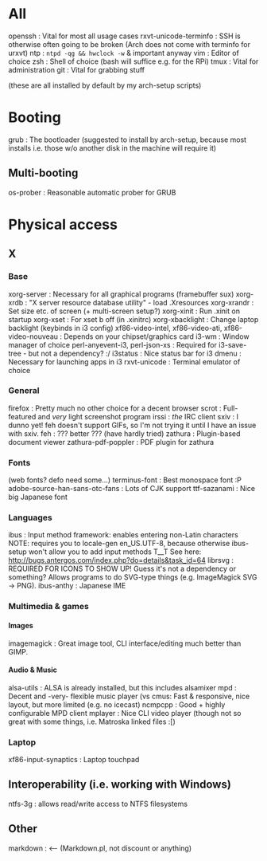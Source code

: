 # All

openssh                 : Vital for most all usage cases
rxvt-unicode-terminfo   : SSH is otherwise often going to be broken (Arch does
                          not come with terminfo for urxvt)
ntp                     : `ntpd -qg && hwclock -w` & important anyway
vim                     : Editor of choice
zsh                     : Shell of choice (bash will suffice e.g. for the RPi)
tmux                    : Vital for administration
git                     : Vital for grabbing stuff

(these are all installed by default by my arch-setup scripts)


# Booting

grub : The bootloader (suggested to install by arch-setup, because most
       installs i.e. those w/o another disk in the machine will require it)


## Multi-booting

os-prober : Reasonable automatic prober for GRUB


# Physical access

## X

### Base

xorg-server         : Necessary for all graphical programs (framebuffer sux)
xorg-xrdb           : "X server resource database utility" - load .Xresources
xorg-xrandr         : Set size etc. of screen (+ multi-screen setup?)
xorg-xinit          : Run .xinit on startup
xorg-xset           : For xset b off (in .xinitrc)
xorg-xbacklight     : Change laptop backlight (keybinds in i3 config)
xf86-video-intel,
xf86-video-ati,
xf86-video-nouveau  : Depends on your chipset/graphics card
i3-wm               : Window manager of choice
    perl-anyevent-i3,
    perl-json-xs    : Required for i3-save-tree - but not a dependency? :/
i3status            : Nice status bar for i3
dmenu               : Necessary for launching apps in i3
rxvt-unicode        : Terminal emulator of choice


### General

firefox             : Pretty much no other choice for a decent browser
scrot               : Full-featured and *very* light screenshot program
irssi               : *the* IRC client
sxiv                : I dunno yet! feh doesn't support GIFs, so I'm not trying
                      it until I have an issue with sxiv.
feh                 : ??? better ??? (have hardly tried)
zathura             : Plugin-based document viewer
zathura-pdf-poppler : PDF plugin for zathura


### Fonts

(web fonts? defo need some...)
terminus-font                   : Best monospace font :P
adobe-source-han-sans-otc-fans  : Lots of CJK support
ttf-sazanami                    : Nice big Japanese font


### Languages

ibus        : Input method framework: enables entering non-Latin characters
NOTE: requires you to locale-gen en_US.UTF-8, because otherwise ibus-setup
      won't allow you to add input methods T__T
      See here: http://bugs.antergos.com/index.php?do=details&task_id=64
librsvg     : REQUIRED FOR ICONS TO SHOW UP! Guess it's not a dependency or
              something? Allows programs to do SVG-type things (e.g.
              ImageMagick SVG -> PNG).
ibus-anthy  : Japanese IME


### Multimedia & games

#### Images

imagemagick : Great image tool, CLI interface/editing much better than GIMP.


#### Audio & Music

alsa-utils  : ALSA is already installed, but this includes alsamixer
mpd         : Decent and -very- flexible music player
(vs cmus:  Fast & responsive, nice layout, but more limited (e.g. no icecast)
ncmpcpp     : Good + highly configurable MPD client
mplayer     : Nice CLI video player (though not so great with some things, i.e.
              Matroska linked files :[)


### Laptop

xf86-input-synaptics    : Laptop touchpad


## Interoperability (i.e. working with Windows)

ntfs-3g : allows read/write access to NTFS filesystems


## Other

markdown    : <-- (Markdown.pl, not discount or anything)
